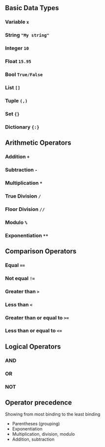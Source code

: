 ## Basic Data Types
### Variable `x`
### String `"My string"`
### Integer `10`
### Float `15.95`
### Bool `True/False`
### List `[]`
### Tuple `(,)`
### Set `{}`
### Dictionary `{:}`

## Arithmetic Operators
### Addition `+`
### Subtraction `-`
### Multiplication `*`
### True Division `/`
### Floor Division `//`
### Modulo `%`
### Exponentiation `**`

## Comparison Operators
### Equal `==`
### Not equal `!=`
### Greater than `>`
### Less than `<`
### Greater than or equal to `>=`
### Less than or equal to `<=`

## Logical Operators
### AND
### OR
### NOT

## Operator precedence
Showing from most binding to the least binding
- Parentheses (grouping)
- Exponentiation
- Multiplication, division, modulo
- Addition, subtraction
